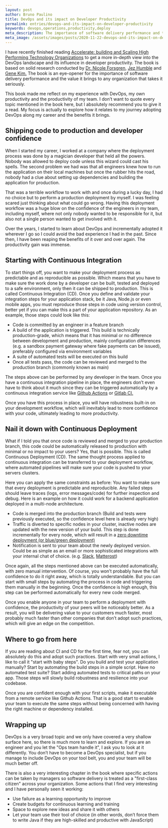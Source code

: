 ```yaml
---
layout: post
author: Bruno Paulino
title: DevOps and its impact on Developer Productivity 
permalink: entries/devops-and-its-impact-on-developer-productivity
keywords: devops,operations,productivity,deploy
meta_description: The importance of software delivery performance and the value it brings to any organization that takes it seriously.
meta_image: /assets/images/posts/2020-11-22-devops-and-its-impact-on-developer-productivity.jpg
---
```


I have recently finished reading [Accelerate: building and Scaling High Performing Technology Organizations](https://www.goodreads.com/book/show/35747076) to get a more in-depth view into the DevOps landscape and its influence in developer productivity. The book is based on solid research conducted by [Dr. Nicole Forsgren](https://twitter.com/nicolefv), [Jez Humble](https://twitter.com/jezhumble) and [Gene Kim.](https://twitter.com/RealGeneKim) The book is an eye-opener for the importance of software delivery performance and the value it brings to any organization that takes it seriously.

This book made me reflect on my experience with DevOps, my own productivity and the productivity of my team. I don’t want to quote every topic mentioned in the book here, but I absolutely recommend you to give it a read. My focus is actually to explore how it relates to my journey adopting DevOps along my career and the benefits it brings.

## Shipping code to production and developer confidence

When I started my career, I worked at a company where the deployment process was done by a magician developer that held all the powers. Nobody was allowed to deploy code unless this wizard could cast his spells. The second problem we had was that all engineers knew how to run the application on their local machines but once the rubber hits the road, nobody had a clue about setting up dependencies and building the application for production.

That was a terrible workflow to work with and once during a lucky day, I had no choice but to perform a production deployment by myself. I was feeling scared just thinking about what could go wrong. Having this deployment workflow was a huge blow on the confidence of the engineers in my team, including myself, where not only nobody wanted to be responsible for it, but also not a single person wanted to get involved with it.

Over the years, I started to learn about DevOps and incrementally adopted it wherever I go so I could avoid the bad experience I had in the past. Since then, I have been reaping the benefits of it over and over again. The productivity gain was immense.

## Starting with Continuous Integration

To start things off, you want to make your deployment process as predictable and as reproducible as possible. Which means that you have to make sure the work done by a developer can be built, tested and deployed to a safe environment, only then it can be shipped to production. This is called Continuous Integration (CD). Once you define and validate your integration steps for your application stack, be it Java, Node.js or even mobile apps, you must reproduce those steps in code using version control, better yet if you can make this a part of your application repository. As an example, those steps could look like this:

- Code is committed by an engineer in a feature branch
- A build of the application is triggered. This build is technically production-grade, which means that it has minimal or no difference between development and production, mainly configuration differences (e.g. a sandbox payment gateway where fake payments can be issued), preferably configured via environment variables
- A suite of automated tests will be executed on this build
- Once all tests pass, the code can be reviewed and merged to the production branch (commonly known as main)

The steps above can be performed by any developer in the team. Once you have a continuous integration pipeline in place, the engineers don’t even have to think about it much since they can be triggered automatically by a continuous integration service like [Github Actions](https://github.com/features/actions) or [Gitlab CI.](https://docs.gitlab.com/ee/ci/)

Once you have this process in place, you will have robustness built-in on your development workflow, which will inevitably lead to more confidence with your code, ultimately leading to more productivity.

## Nail it down with Continuous Deployment

What if I told you that once code is reviewed and merged to your production branch, this code could be automatically released to production with minimal or no impact to your users? Yes, that is possible. This is called Continuous Deployment (CD). The same thought process applied to continuous integration can be transferred to your deployment workflow, where automated pipelines will make sure your code is pushed to your servers clusters.

Here you can apply the same constraints as before: You want to make sure that every deployment is predictable and reproducible. Any failed steps should leave traces (logs, error messages/code) for further inspection and debug. Here is an example on how it could work for a backend application deployed in a multi-node architecture.

- Code is merged into the production branch (Build and tests were previously executed, so the confidence level here is already very high)
- Traffic is diverted to specific nodes in your cluster, inactive nodes are updated with the new version of your build. This step is done incrementally for every node, which will result in a [zero downtime deployment (or blue/green deployment)](https://spring.io/blog/2016/05/31/zero-downtime-deployment-with-a-database)
- Notification is sent to your team about the newly deployed version. Could be as simple as an email or more sophisticated integrations with your internal chat of choice. (e.g. [Slack](https://slack.com/intl/en-at/), [Matterost](https://mattermost.com))

Once again, all the steps mentioned above can be executed automatically, with zero manual intervention. Of course, you won’t probably have the full confidence to do it right away, which is totally understandable. But you can start with small steps by automating the process in code and triggering them manually in the beginning. Once the confidence is high enough, this step can be performed automatically for every new code merged.

Once you enable anyone in your team to perform a deployment with confidence, the productivity of your peers will be noticeably better. As a result, you will be delivering value to your customers much faster, most probably much faster than other companies that don’t adopt such practices, which will give an edge on the competition.

## Where to go from here

If you are reading about CI and CD for the first time, fear not, you can absolutely do this and adopt such practices. Start with very small actions, I like to call it "start with baby steps". Do you build and test your application manually? Start by automating the build steps in a simple script. Have no automated test suite? Start adding automated tests to critical paths on your app. Those steps will slowly build robustness and resilience into your codebase.

Once you are confident enough with your first scripts, make it executable from a remote service like Github Actions. That is a good start to enable your team to execute the same steps without being concerned with having the right machine or dependency installed.

## Wrapping up

DevOps is a very broad topic and we only have covered a very shallow surface here, so there is much more to learn and explore. If you are an engineer and you let the "Ops team handle it", I ask you to look at it differently. You don’t have to become a DevOps specialist, but if you manage to include DevOps on your tool belt, you and your team will be much better off.

There is also a very interesting chapter in the book where specific actions can be taken by managers so software delivery is treated as a "first-class citizen" across your organization. Some actions that I find very interesting and I have personally seen it working:

- Use failure as a learning opportunity to improve
- Create budgets for continuous learning and training
- Space to explore new ideas and share it with others
- Let your team use their tool of choice (in other words, don’t force them to write Java if they are high-skilled and productive with JavaScript)
